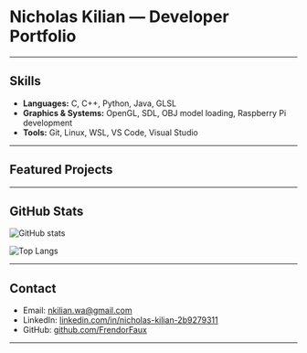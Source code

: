 # Nicholas Kilian — Developer Portfolio
---

## Skills

- **Languages:** C, C++, Python, Java, GLSL
- **Graphics & Systems:** OpenGL, SDL, OBJ model loading, Raspberry Pi development  
- **Tools:** Git, Linux, WSL, VS Code, Visual Studio  

---

## Featured Projects


---

## GitHub Stats

![GitHub stats](https://github-readme-stats.vercel.app/api?username=FrendorFaux&show_icons=true&theme=tokyonight)

![Top Langs](https://github-readme-stats.vercel.app/api/top-langs/?username=FrendorFaux&layout=compact&theme=tokyonight)

---

## Contact

- Email: [nkilian.wa@gmail.com](mailto:nkilian.wa@gmail.com)  
- LinkedIn: [linkedin.com/in/nicholas-kilian-2b9279311](https://linkedin.com/in/nicholas-kilian-2b9279311)  
- GitHub: [github.com/FrendorFaux](https://github.com/FrendorFaux)  

---

